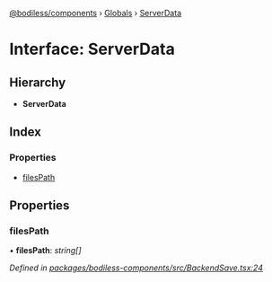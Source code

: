 [@bodiless/components](../README.md) › [Globals](../globals.md) › [ServerData](serverdata.md)

# Interface: ServerData

## Hierarchy

* **ServerData**

## Index

### Properties

* [filesPath](serverdata.md#filespath)

## Properties

###  filesPath

• **filesPath**: *string[]*

*Defined in [packages/bodiless-components/src/BackendSave.tsx:24](https://github.com/johnsonandjohnson/Bodiless-JS/blob/ad1d8ddb/packages/bodiless-components/src/BackendSave.tsx#L24)*
